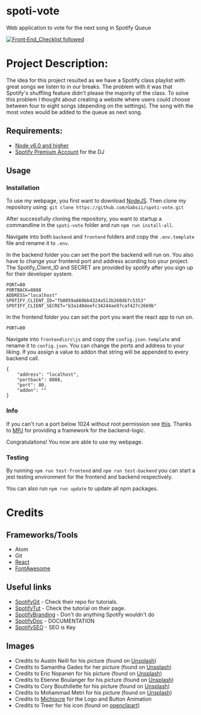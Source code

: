 # spoti-vote
Web application to vote for the next song in Spotify Queue

[![Front‑End_Checklist followed](https://img.shields.io/badge/Front‑End_Checklist-followed-brightgreen.svg)](https://github.com/thedaviddias/Front-End-Checklist/)


# Project Description:

The idea for this project resulted as we have a Spotify class playlist with great songs we listen to in our breaks.
The problem with it was that Spotify's shuffling feature didn't please the majority of the class.
To solve this problem I thought about creating a website where users could choose between four to eight songs (depending on the settings). The song with the most votes would be added to the queue as next song.

## Requirements:
* [Node v6.0 and higher](https://nodejs.org/en/)
* [Spotify Premium Account](https://www.spotify.com/at/) for the DJ

## Usage

### Installation

To use my webpage, you first want to download [NodeJS](https://nodejs.org/en/).
Then clone my repository using:
`git clone https://github.com/Gabsii/spoti-vote.git`

After successfully cloning the repository, you want to startup a commandline in the `spoti-vote` folder and run `npm run install-all`.

Navigate into both `backend` and `frontend` folders and copy the `.env.template` file and rename it to `.env`.

In the backend folder you can set the port the backend will run on. You also have to change your frontend port and address acording too your project.
The Spotify_Client_ID and SECRET are provided by spotify after you sign up for their developer system.
```
PORT=80
PORTBACK=8888
ADDRESS="localhost"
SPOTIFY_CLIENT_ID="fb0059a660bb4324a513b260db7c5353"
SPOTIFY_CLIENT_SECRET="b3a140deefc34244ae97caf427c2669b"
```
In the frontend folder you can set the port you want the react app to run on.
```
PORT=80
```
Navigate into `frontend\src\js` and copy the `config.json.template` and rename it to `config.json`.
You can change the ports and address to your liking.
If you assign a value to addon that string will be appended to every backend call.
```
{
    "address": "localhost",
    "portback": 8888,
    "port": 80,
    "addon": ""
}
```

### Info

If you can't run a port below 1024 without root permission see [this](http://pm2.keymetrics.io/docs/usage/specifics/).
Thanks to [MPJ](https://github.com/mpj/oauth-bridge-template) for providing a framework for the backend-logic.

Congratulations! You now are able to use my webpage.

### Testing

By running `npm run test-frontend` and `npm run test-backend` you can start a jest testing environment for the frontend and backend respectively.

You can also run `npm run update` to update all npm packages.

# Credits

## Frameworks/Tools
* Atom
* Git
* [React](https://reactjs.org/)
* [FontAwesome](https://fontawesome.com/)

## Useful links

* [SpotifyGit](https://github.com/spotify/web-api-auth-examples) - Check their repo for tutorials.
* [SpotifyTut](https://developer.spotify.com/web-api/tutorial/) - Check the tutorial on their page.
* [SpotifyBranding](https://beta.developer.spotify.com/branding-guidelines/) - Don't do anything Spotify wouldn't do
* [SpotifyDoc](https://beta.developer.spotify.com/console/) - DOCUMENTATION
* [SpotifySEO](https://beta.developer.spotify.com/dashboard/applications) - SEO is Key

## Images

* Credits to Austin Neill for his picture (found on [Unsplash](https://unsplash.com))
* Credits to Samantha Gades for her picture (found on [Unsplash](https://unsplash.com))
* Credits to Eric Nopanen for his picture (found on [Unsplash](https://unsplash.com))
* Credits to Etienne Boulanger for his picture (found on [Unsplash](https://unsplash.com))
* Credits to Cory Bouthillette for his picture (found on [Unsplash](https://unsplash.com))
* Credits to Mohammad Metri for his picture (found on [Unsplash](https://unsplash.com))
* Credits to [Michiocre](https://github.com/Michiocre) for the Logo and Button Animation
* Credits to Treer for his icon (found on [openclipart](https://openclipart.org/detail/247324/abstract-user-icon-1))
